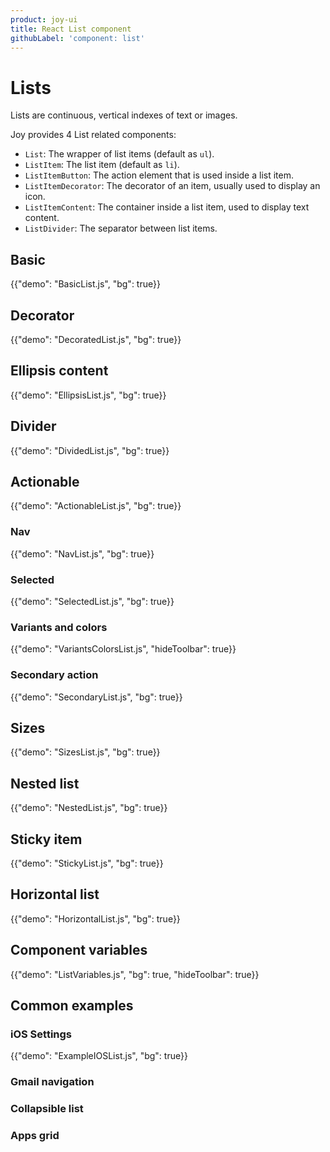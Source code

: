 ```yaml
---
product: joy-ui
title: React List component
githubLabel: 'component: list'
---
```


# Lists

<p class="description">Lists are continuous, vertical indexes of text or images.</p>

Joy provides 4 List related components:

- `List`: The wrapper of list items (default as `ul`).
- `ListItem`: The list item (default as `li`).
- `ListItemButton`: The action element that is used inside a list item.
- `ListItemDecorator`: The decorator of an item, usually used to display an icon.
- `ListItemContent`: The container inside a list item, used to display text content.
- `ListDivider`: The separator between list items.

## Basic

<!-- List + ListItem -->

{{"demo": "BasicList.js", "bg": true}}

## Decorator

<!-- List + ListItem + ListItemDecorator + ListItemContent -->
<!-- show text ellipsis -->

{{"demo": "DecoratedList.js", "bg": true}}

## Ellipsis content

{{"demo": "EllipsisList.js", "bg": true}}

## Divider

{{"demo": "DividedList.js", "bg": true}}

<!-- ListDivider -->
<!-- inset playground -->

## Actionable

{{"demo": "ActionableList.js", "bg": true}}

### Nav

{{"demo": "NavList.js", "bg": true}}

### Selected

{{"demo": "SelectedList.js", "bg": true}}

### Variants and colors

{{"demo": "VariantsColorsList.js", "hideToolbar": true}}

### Secondary action

{{"demo": "SecondaryList.js", "bg": true}}

## Sizes

{{"demo": "SizesList.js", "bg": true}}

## Nested list

{{"demo": "NestedList.js", "bg": true}}

## Sticky item

{{"demo": "StickyList.js", "bg": true}}

## Horizontal list

{{"demo": "HorizontalList.js", "bg": true}}

## Component variables

{{"demo": "ListVariables.js", "bg": true, "hideToolbar": true}}

## Common examples

### iOS Settings

{{"demo": "ExampleIOSList.js", "bg": true}}

### Gmail navigation

### Collapsible list

### Apps grid
